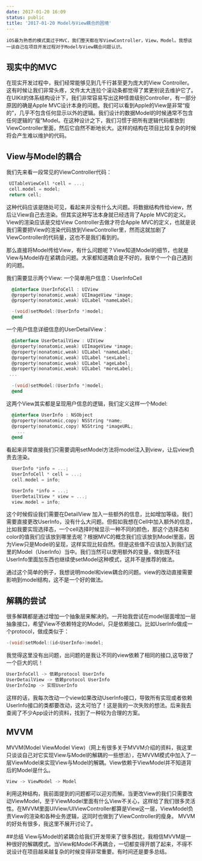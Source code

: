 ```yaml
---
date: 2017-01-20 16:09
status: public
title: '2017-01-20 Model与View耦合的困境'
---
```


    iOS最为熟悉的模式莫过于MVC，我们整天都在写ViewController，View，Model。我想谈一谈自己在项目开发过程对于Model与View耦合问题认识。

## 现实中的MVC
在现实开发过程中，我们经常能够见到几千行甚至更为庞大的View Controller。这有时候让我们非常头疼，文件太大连拉个滚动条都觉得了累更别说去维护它了。在UIKit的体系结构设计下，我们非常容易写出这种怪兽级别Controller，有一部分原因的确是Apple MVC设计本身的问题。我们可以看到Apple的View是非常“瘦的”，几乎不包含任何显示以外的逻辑。我们设计的数据Model的时候通常不包含任何逻辑的“瘦”Model。在这种设计之下，我们习惯于把所有逻辑代码都放到ViewController里面，然后它自然不断地长大。这样的结构在项目比较复杂的时候将会产生难以维护的代码。

## View与Model的耦合
我们先来看一段常见的ViewController代码：

```objective-c
 UITableViewCell *cell = ...;
 cell.model = model;
 return cell;
``` 

这种代码应该是随处可见，看起来并没有什么大问题。将数据结构传给view，然后让View自己去渲染。但其实这种写法本身就已经违背了Apple MVC的定义。View的渲染应该是交给View Controller去做才符合Apple MVC的定义，也就是说我们需要把View的渲染代码放到ViewController里，然而这就加剧了ViewController的代码量，这也不是我们看到的。

那么直接将Model传给View，有什么问题呢？View知道Model的细节，也就是View与Model存在紧耦合问题。大家都知道耦合是不好的，我举个一个自己遇到的问题。

我们需要显示两个View:
一个简单用户信息：UserInfoCell
```objective-c
  @interface UserInfoCell : UIView
  @property(nonatomic,weak) UIImageView *image;
  @property(nonatomic,weak) UILabel *nameLabel;

  -(void)setModel:(UserInfo *)model;
  @end
```

一个用户信息详细信息的UserDetailView：
  
```objective-c
  @interface UserDetailView : UIView
  @property(nonatomic,weak) UIImageView *image;
  @property(nonatomic,weak) UILabel *nameLabel;
  @property(nonatomic,weak) UILabel *sexLabel;
  @property(nonatomic,weak) UILabel *ageLabel;
  @property(nonatomic,weak) UILabel *moreLabel;
 ...
    
  -(void)setModel:(UserInfo *)model;
  @end
```
这两个View其实都是呈现用户信息的逻辑，我们定义这样一个Model:
 
```objective-c
  @interface UserInfo : NSObject
  @property(nonatomic,copy) NSString *name;
  @property(nonatomic,copy) NSString *imageURL;
    ...
  @end
```
看起来非常直接我们只需要调用setModel方法将model注入到view，让后view负责去渲染。
```objective-c
  UserInfo *info = ...;
  UserInfoCell * cell = ...;
  cell.model = info;
```
  
```objective-c
  UserInfo *info = ...;
  UserDetailView * view = ...;
  view.model = info;
```
这个时候假设我们需要在DetailView 加入一些额外的信息，比如增加等级。我们需要直接更改UserInfo，没有什么大问题。但假如我想在Cell中加入额外的信息，比如我要实现选择态，一个cell选择时候显示一种不同的颜色，那这个选择态和color的值我们应该放到哪里去呢？根据MVC的概念我们应该放到Model里面，因为View只是Model的呈现，这样实现比较自然。但是这些值不应该加入到我们这里的Model（UserInfo）当中。我们当然可以使用额外的变量，做到既不往UserInfo里面加东西也继续使setModel这种模式，这并不是推荐的做法。

通过这个简单的例子，我想说明model和view耦合的问题。view的改动直接需要影响到model结构，这不是一个好的做法。

## 解耦的尝试
很多解耦都是通过增加一个抽象层来解决的。一开始我尝试在model层面增加一层抽象接口，希望View不依赖特定的Model，只是依赖接口。比如UserInfo做成一个protocol，做成类似于：
```objective-c
-(void)setModel:(id<UserInfo>)model;
```
我觉得这里没有出问题，出问题的是我让不同的view依赖了相同的接口,这导致了一个巨大的坑！
```objective-c
UserInfoCell -> 依赖protocol UserInfo
UserDetailView -> 依赖protocol UserInfo
UserInfoImp -> 实现UserInfo
```
这样的话，我每次改动一个view如果改动UserInfo接口，导致所有实现或者依赖UserInfo接口的类都要改动，这太可怕了！这是我的一次失败的想法。后来我去查阅了不少App设计的资料，找到了一种较为合理的方案。

## MVVM

MVVM(Model ViewModel View)（网上有很多关于MVVM介绍的资料，我这里只谈谈自己对它实现View与Model的解耦的一些想法），在MVVM模式中加入了一层ViewModel来实现View与Model的解耦。View依赖于ViewModel并不知道背后的Model是什么。
```objective-c
View -> ViewModel -> Model
```
利用这种结构，我前面提到的问题都可以迎刃而解。当更改View的我们只需要改动ViewModel，至于ViewModel里面有什么View不关心，这样给了我们很多灵活性。在MVVM里面UIView/UIViewController都算是View这一层，ViewModel负责View的渲染和各种业务逻辑，这同时也做到了ViewController的瘦身。 MVVM的好处有很多，我这里不展开讨论了。

##总结
View与Model的紧耦合给我们开发带来了很多困扰，我相信MVVM是一种很好的解耦模式。当View和Model不再耦合，一切都变得开朗了起来，不得不说设计在项目越来越复杂的时候变得非常重要。有时间还是要多总结。